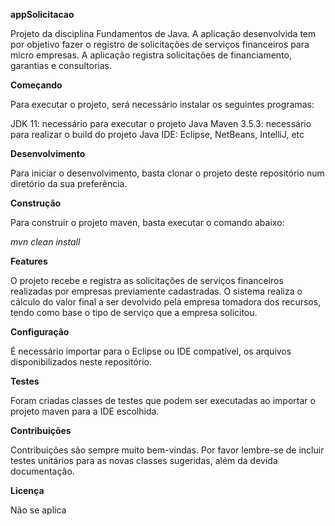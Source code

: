 __appSolicitacao__

Projeto da disciplina Fundamentos de Java. A aplicação desenvolvida tem por objetivo fazer o registro de solicitações de serviços financeiros para micro empresas. A aplicação registra solicitações de financiamento, garantias e consultorias.

__Começando__

Para executar o projeto, será necessário instalar os seguintes programas:

JDK 11: necessário para executar o projeto Java
Maven 3.5.3: necessário para realizar o build do projeto Java
IDE: Eclipse, NetBeans, IntelliJ, etc

__Desenvolvimento__

Para iniciar o desenvolvimento, basta clonar o projeto deste repositório num diretório da sua preferência.

__Construção__

Para construir o projeto maven, basta executar o comando abaixo:

_mvn clean install_

__Features__

O projeto recebe e registra as solicitações de serviços financeiros realizadas por empresas previamente cadastradas. O sistema realiza o cálculo do valor final a ser devolvido pela empresa tomadora dos recursos, tendo como base o tipo de serviço que a empresa solicitou.

__Configuração__

É necessário importar para o Eclipse ou IDE compatível, os arquivos disponibilizados neste repositório. 

__Testes__

Foram criadas classes de testes que podem ser executadas ao importar o projeto maven para a IDE escolhida.

__Contribuições__

Contribuições são sempre muito bem-vindas. Por favor lembre-se de incluir testes unitários para as novas classes sugeridas, além da devida documentação.

__Licença__

Não se aplica
